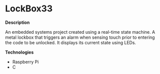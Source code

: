 # LockBox33

**Description**

An embedded systems project created using a real-time state machine.
A metal lockbox that triggers an alarm when sensing touch prior to entering the code to be unlocked. It displays its current state using LEDs.

**Technologies**
- Raspberry Pi
- C

